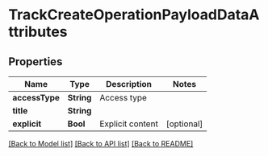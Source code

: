 # TrackCreateOperationPayloadDataAttributes

## Properties
Name | Type | Description | Notes
------------ | ------------- | ------------- | -------------
**accessType** | **String** | Access type | 
**title** | **String** |  | 
**explicit** | **Bool** | Explicit content | [optional] 

[[Back to Model list]](../README.md#documentation-for-models) [[Back to API list]](../README.md#documentation-for-api-endpoints) [[Back to README]](../README.md)


